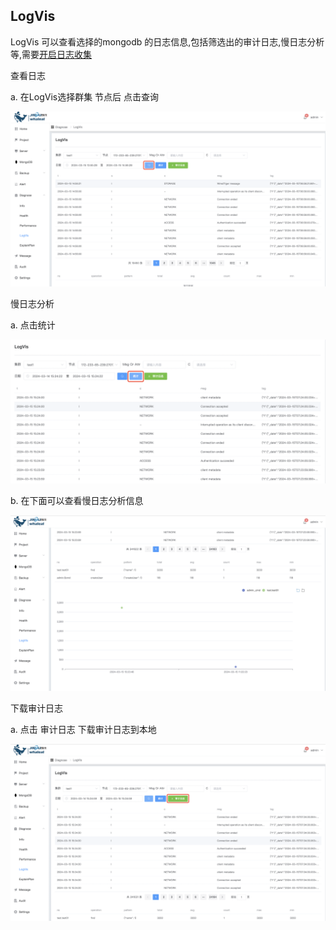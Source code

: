 ## LogVis

LogVis 可以查看选择的mongodb 的日志信息,包括筛选出的审计日志,慢日志分析等,需要[开启日志收集](../MongoDB/ManageCluster/clusteroperations/Enablelogcollection.md)

查看日志

a. 在LogVis选择群集 节点后 点击查询

![1](../../../../images/whalealPlatformImages/LogVis.png)



慢日志分析

a. 点击统计

![1](../../../../images/whalealPlatformImages/LogVis1.png)

b. 在下面可以查看慢日志分析信息

![1](../../../../images/whalealPlatformImages/LogVis2.png)



下载审计日志

a. 点击 审计日志 下载审计日志到本地



![1](../../../../images/whalealPlatformImages/LogVis3.png)